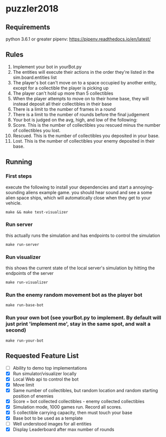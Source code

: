 # puzzler2018

## Requirements
python 3.6.1 or greater
pipenv: https://pipenv.readthedocs.io/en/latest/

## Rules
1. Implement your bot in yourBot.py
1. The entities will execute their actions in the order they're listed in the sim.board.entities list
1. The player's bot can't move on to a space occupied by another entity, except for a collectible the player is picking up
1. The player can't hold up more than 5 collectibles
1. When the player attempts to move on to their home base, they will instead deposit all their collectibles in their base
1. There is a limit to the number of frames in a round
1. There is a limit to the number of rounds before the final judgement
1. Your bot is judged on the avg, high, and low of the following:
  1. Score. This is the number of collectibles you rescued minus the number of collectibles you lost.
  1. Rescued. This is the number of collectibles you deposited in your base.
  1. Lost. This is the number of collectibles your enemy deposited in their base.

## Running

### First steps
execute the following to install your dependencies and start a annoying-sounding aliens example game. you should hear sound and see a some alien space ships, which will automatically close when they get to your vehicle.
```
make && make test-visualizer
```

### Run server
this actually runs the simulation and has endpoints to control the simulation
```
make run-server
```

### Run visualizer
this shows the current state of the local server's simulation by hitting the endpoints of the server
```
make run-visualizer
```

### Run the enemy random movement bot as the player bot
```
make run-base-bot
```

### Run your own bot (see yourBot.py to implement. By default will just print 'implement me', stay in the same spot, and wait a second)
```
make run-your-bot
```

## Requested Feature List
- [ ] Ability to demo top implementations
- [X] Run simulator/visualizer locally
- [X] Local Web api to control the bot
- [X] Move limit
- [X] Same number of collectibles, but random location and random starting position of enemies
- [X] Score = bot collected collectibles - enemy collected collectibles
- [X] Simulation mode, 1000 games run. Record all scores. 
- [X] 5 collectible carrying capacity, then must touch your base
- [X] Base bot to be used as a template
- [ ] Well understood images for all entities
- [X] Display Leaderboard after max number of rounds
